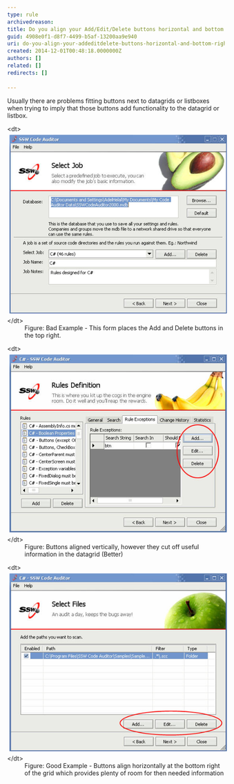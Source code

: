 ```yaml
---
type: rule
archivedreason: 
title: Do you align your Add/Edit/Delete buttons horizontal and bottom right?
guid: 4908e0f1-d8f7-4499-b5af-13200aa9e940
uri: do-you-align-your-addeditdelete-buttons-horizontal-and-bottom-right
created: 2014-12-01T00:48:18.0000000Z
authors: []
related: []
redirects: []

---
```


Usually there are problems fitting buttons next to datagrids or  listboxes when trying to imply that those buttons add functionality to  the datagrid or listbox.

<!--endintro-->
<dl class="badImage">&lt;dt&gt;
      <img alt="SSW Code Auditor - Select Job" src="../../assets/BadButtonAlign.jpg" style="margin:5px;">
   &lt;/dt&gt;<dd>Figure: Bad Example - This form places the Add and Delete buttons in the top right.</dd></dl><dl class="image">&lt;dt&gt;
      <img alt="SSW Code Auditor - Rules Definition" src="../../assets/BetterButtonAlign.jpg" style="margin:5px;">
   &lt;/dt&gt;<dd>Figure: Buttons aligned vertically, however they cut off useful information in the datagrid (Better)</dd></dl><dl class="goodImage">&lt;dt&gt;
      <img alt="SSW Code Auditor - Select Files" src="../../assets/GoodButtonAlign.jpg" style="margin:5px;">
   &lt;/dt&gt;<dd>Figure: Good Example - Buttons align horizontally at the bottom right of the grid which provides plenty of room for then needed information</dd></dl>
